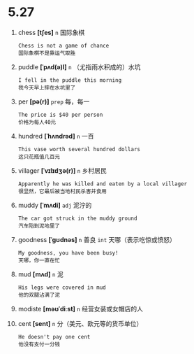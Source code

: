 # 5.27



1. chess **[tʃes]** `n` 国际象棋
    ```
    Chess is not a game of chance
    国际象棋不是靠运气取胜
    ```

2. puddle **[ˈpʌd(ə)l]** `n` （尤指雨水积成的）水坑
    ```
    I fell in the puddle this morning
    我今天早上摔在水坑里了
    ```

3. per **[pə(r)]** `prep` 每，每一
    ```
    The price is $40 per person
    价格为每人40元
    ```

4. hundred **[ˈhʌndrəd]** `n` 一百
    ```
    This vase worth several hundred dollars
    这只花瓶值几百元
    ```

5. villager **[ˈvɪlɪdʒə(r)]** `n` 乡村居民
    ```
    Apparently he was killed and eaten by a local villager
    很显然，它最后被当地村民杀害并食用
    ```

6. muddy **[ˈmʌdi]** `adj` 泥泞的
    ```
    The car got struck in the muddy ground
    汽车陷到泥地里了
    ```

7. goodness **[ˈɡʊdnəs]** `n` 善良 `int` 天哪（表示吃惊或愤怒）
    ```
    My goodness, you have been busy!
    天哪，你一直在忙
    ```

8. mud **[mʌd]** `n` 泥
    ```
    His legs were covered in mud
    他的双腿沾满了泥
    ```

9. modiste **[məʊˈdiːst]** `n` 经营女装或女帽店的人

10. cent **[sent]** `n` 分（美元、欧元等的货币单位）
    ```
    He doesn't pay one cent
    他没有支付一分钱
    ```
